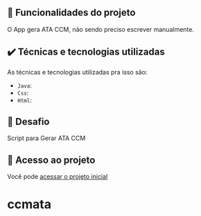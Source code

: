 ## 🔨 Funcionalidades do projeto

O App gera ATA CCM, não sendo preciso escrever manualmente.

## ✔️ Técnicas e tecnologias utilizadas

As técnicas e tecnologias utilizadas pra isso são:

- `Java`:
- `Css`:
- `Html`:

## 🎯 Desafio

Script para Gerar ATA CCM

## 📁 Acesso ao projeto

Você pode [acessar o projeto inicial](https://lucasmercer.github.io/ccmata/)
# ccmata

